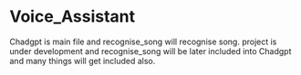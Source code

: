 # Voice_Assistant
Chadgpt is main file and recognise_song will recognise song.
project is under development and recognise_song will be later included into Chadgpt and many things will get included also.
